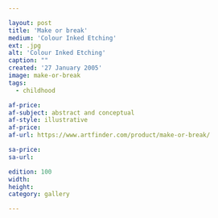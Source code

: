 ```yaml
---

layout: post
title: 'Make or break'
medium: 'Colour Inked Etching'
ext: .jpg
alt: 'Colour Inked Etching'
caption: ""
created: '27 January 2005'
image: make-or-break
tags:
  - childhood

af-price:
af-subject: abstract and conceptual
af-style: illustrative
af-price:
af-url: https://www.artfinder.com/product/make-or-break/

sa-price:
sa-url:

edition: 100
width:
height:
category: gallery

---
```

